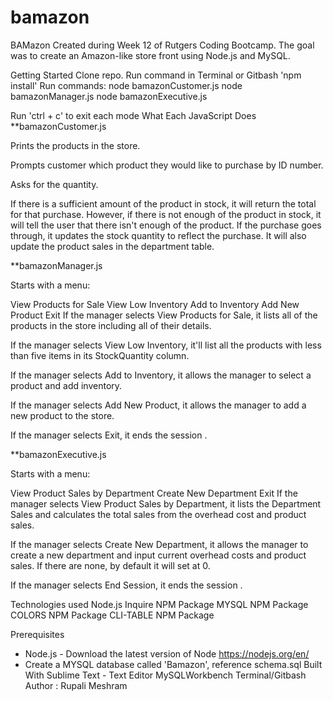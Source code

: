 # bamazon
BAMazon
Created during Week 12 of Rutgers Coding Bootcamp. The goal was to create an Amazon-like store front using Node.js and MySQL.

Getting Started
Clone repo.
Run command in Terminal or Gitbash 'npm install'
Run commands:
node bamazonCustomer.js
node bamazonManager.js
node bamazonExecutive.js

Run 'ctrl + c' to exit each mode
What Each JavaScript Does
**bamazonCustomer.js

Prints the products in the store.

Prompts customer which product they would like to purchase by ID number.

Asks for the quantity.

If there is a sufficient amount of the product in stock, it will return the total for that purchase.
However, if there is not enough of the product in stock, it will tell the user that there isn't enough of the product.
If the purchase goes through, it updates the stock quantity to reflect the purchase.
It will also update the product sales in the department table.

**bamazonManager.js

Starts with a menu:

View Products for Sale
View Low Inventory
Add to Inventory
Add New Product
Exit
If the manager selects View Products for Sale, it lists all of the products in the store including all of their details.

If the manager selects View Low Inventory, it'll list all the products with less than five items in its StockQuantity column.

If the manager selects Add to Inventory, it allows the manager to select a product and add inventory.

If the manager selects Add New Product, it allows the manager to add a new product to the store.

If the manager selects Exit, it ends the session .

**bamazonExecutive.js

Starts with a menu:

View Product Sales by Department
Create New Department
Exit
If the manager selects View Product Sales by Department, it lists the Department Sales and calculates the total sales from the overhead cost and product sales.

If the manager selects Create New Department, it allows the manager to create a new department and input current overhead costs and product sales. If there are none, by default it will set at 0.

If the manager selects End Session, it ends the session .

Technologies used
Node.js
Inquire NPM Package 
MYSQL NPM Package 
COLORS  NPM Package 
CLI-TABLE  NPM Package 

Prerequisites
- Node.js - Download the latest version of Node https://nodejs.org/en/
- Create a MYSQL database called 'Bamazon', reference schema.sql
Built With
Sublime Text - Text Editor
MySQLWorkbench
Terminal/Gitbash
Author :
Rupali Meshram
